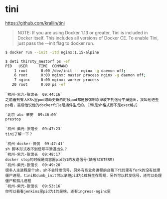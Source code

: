 # tini

https://github.com/krallin/tini

> NOTE: If you are using Docker 1.13 or greater, Tini is included in Docker itself. This includes all versions of Docker CE. To enable Tini, just pass the --init flag to docker run.

```bash
$ docker run --init -itd nginx:1.15-alpine

$ deti thirsty_mestorf ps -ef
PID   USER     TIME  COMMAND
    1 root      0:00 /dev/init -- nginx -g daemon off;
    6 root      0:00 nginx: master process nginx -g daemon off;
    7 nginx     0:00 nginx: worker process
   20 root      0:00 ps -ef
```


```
`杭州-紫光-张馆长  09:44:16`
之前看到有人K8s里pod滚动更新的时候pod都是被强制杀掉收不到信号平滑退出，我叫他进去ps看，最后他说他的dockerfile是插件生成的，CMD是sh格式而不是exec格式

`北京-abc-華安  09:46:00`
prestop

`杭州-紫光-张馆长  09:47:23`
tini了解一下？

`杭州-docker-侃侃  09:47:41`
sh 脚本形式收不到信号平滑退出么？
`杭州-紫光-张馆长  09:48:17`
docker stop的时候是向容器pid为1的发送信号(缺省SIGTERM)
`杭州-紫光-张馆长  09:49:20`
很多人主进程是个sh，sh不会转发信号，另外有些业务进程前台跑下代码里有fork的没有处理僵尸进程，tini和dumb_init可以承担pid为1维持生存周期，另外可以转发信号，还可以处理僵尸和孤儿进程
`杭州-紫光-张馆长  09:53:16`
你可以看看jenkins里pid为1的是啥，还有ingress-nginx里
```
